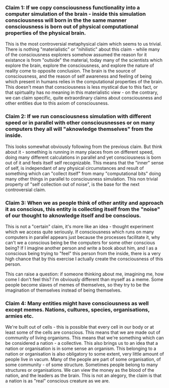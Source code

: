 ### Claim 1: If we copy consciousness functionality into a computer simulation of the brain - inside this simulation consciousness will born in the the same manner consciousness is born out of physical computational properties of the physical brain. 

This is the most controversial metaphysical claim which seems to us trivial. There is nothing "materialistic" or "nihilistic" about this claim - while many of the consciousness explorers somehow assumed the reason for it existance is from "outside" the material, today many of the scientists which explore the brain, explore the consciousness, and explore the nature of reality come to opposite conclusion. The brain is the source of consciousness, and the reason of self awareness and feeling of being which present in humans relies in the computational properties of the brain. This doesn't mean that consciousness is less mystical due to this fact, or that spirtuality has no meaning in this materialistic view - on the contrary, we can claim specific, quite extraordinary claims about consciousness and other entities due to this axiom of consciousness. 

### Claim 2: If we run consciousness simulation with different speed or in parallel with other consciousnesses or on many computers they all will "aknowledge themselves" from the inside. 

This looks somewhat obviously following from the previous claim. But think about it - something is running in many places from on different speed, doing many different calculations in parallel and yet consciousness is born out of it and feels itself self recognizable. This means that the "inner" sense of self, is independant of any physical circumstances and result of something which can "collect itself" from many "computational bits" doing many other things in parallel to consciousness simulation. This non trivial property of "self collection out of noise", is the base for the next controversial claim. 

### Claim 3: When we as people think of other antity and approach it as conscious, this entity is collecting itself from the "noise" of our thought to aknowledge itself and be conscious. 

This is not a "certain" claim, it's more like an idea - thought experiment which we access quite seriously. If consciousness which runs on many computers in parallel appears just because the processes facilitate it, why can't we a conscious being be the computers for some other conscious being? If I imagine another person and write a book about him, and I as a conscious being trying to "feel" this person from the inside, there is a very high chance that by this exercise I actually create the consciousness of this person. 

This can raise a question: if someone thinking about me, imagining me, how come I don't feel this? I'm obviously different than myself as a meme. Some people become slaves of memes of themselves, so they try to be the imagination of themselves instead of being themselves. 

### Claim 4: Many entities might have consciousness as well except memes. Nations, cultures, species, organisations, armies etc. 

We're built out of cells - this is possible that every cell in our body or at least some of the cells are conscious. This means that we are made out of community of living organisms. This means that we're something which can be considered a nation - a collective. This also brings us to an idea that a nation or organisation is in some sense an organism. This belonging to a nation or organisation is also obligatory to some extent, very little amount of people live in vacum. Many of the people are part of some organisation, of some community - of some structure. Sometimes people belong to many structures or organisations. We can view the money as the blood of the nation, and the leaders as the brain. This is not an alegory, the claim is that a nation is as "real" conscious creature as we are. 
